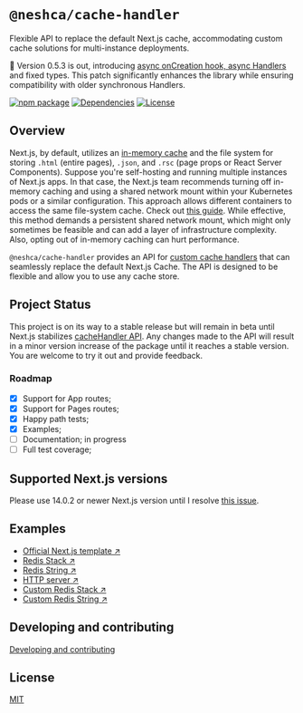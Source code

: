 # `@neshca/cache-handler`

Flexible API to replace the default Next.js cache, accommodating custom cache solutions for multi-instance deployments.

🎉 Version 0.5.3 is out, introducing [async onCreation hook, async Handlers](https://caching-tools.github.io/next-shared-cache/redis-stack) and fixed types. This patch significantly enhances the library while ensuring compatibility with older synchronous Handlers.

[![npm package](https://img.shields.io/npm/v/@neshca/cache-handler/latest.svg)](https://www.npmjs.com/package/@neshca/cache-handler)
[![Dependencies](https://img.shields.io/npm/dm/@neshca/cache-handler)](https://www.npmjs.com/package/@neshca/cache-handler)
[![License](https://img.shields.io/npm/l/express.svg)](https://github.com/caching-tools/next-shared-cache/blob/canary/packages/cache-handler/LICENSE)

## Overview

Next.js, by default, utilizes an [in-memory cache](https://nextjs.org/blog/next-13-2#nextjs-cache-when-self-hosted) and the file system for storing `.html` (entire pages), `.json`, and `.rsc` (page props or React Server Components). Suppose you're self-hosting and running multiple instances of Next.js apps. In that case, the Next.js team recommends turning off in-memory caching and using a shared network mount within your Kubernetes pods or a similar configuration. This approach allows different containers to access the same file-system cache. Check out [this guide](https://nextjs.org/docs/pages/building-your-application/data-fetching/incremental-static-regeneration#self-hosting-isr). While effective, this method demands a persistent shared network mount, which might only sometimes be feasible and can add a layer of infrastructure complexity. Also, opting out of in-memory caching can hurt performance.

`@neshca/cache-handler` provides an API for [custom cache handlers](https://nextjs.org/docs/app/api-reference/next-config-js/incrementalCacheHandlerPath) that can seamlessly replace the default Next.js Cache. The API is designed to be flexible and allow you to use any cache store.

## Project Status

This project is on its way to a stable release but will remain in beta until Next.js stabilizes [cacheHandler API](https://github.com/vercel/next.js/pull/57953). Any changes made to the API will result in a minor version increase of the package until it reaches a stable version. You are welcome to try it out and provide feedback.

### Roadmap

-   [x] Support for App routes;
-   [x] Support for Pages routes;
-   [x] Happy path tests;
-   [x] Examples;
-   [ ] Documentation; in progress
-   [ ] Full test coverage;

## Supported Next.js versions

Please use 14.0.2 or newer Next.js version until I resolve [this issue](https://github.com/caching-tools/next-shared-cache/issues/177).

## Examples

-   [Official Next.js template ↗](https://github.com/vercel/next.js/tree/canary/examples/cache-handler-redis)
-   [Redis Stack ↗](https://caching-tools.github.io/next-shared-cache/redis-stack)
-   [Redis String ↗](https://caching-tools.github.io/next-shared-cache/redis-strings)
-   [HTTP server ↗](https://caching-tools.github.io/next-shared-cache/server)
-   [Custom Redis Stack ↗](https://caching-tools.github.io/next-shared-cache/redis-stack-custom)
-   [Custom Redis String ↗](https://caching-tools.github.io/next-shared-cache/redis-strings-custom)

## Developing and contributing

[Developing and contributing](../../docs/contributing/cache-handler.md)

## License

[MIT](./LICENSE)
